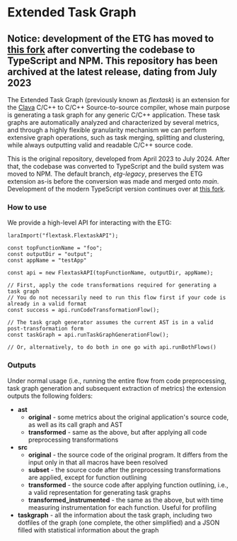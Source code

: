 # Extended Task Graph

## Notice: development of the ETG has moved to [this fork](https://github.com/specs-feup/extended-task-graph) after converting the codebase to TypeScript and NPM. This repository has been archived at the latest release, dating from July 2023

The Extended Task Graph (previously known as _flextask_) is an extension for the [Clava](https://github.com/specs-feup/clava) C/C++ to C/C++ Source-to-source compiler, whose main purpose is generating a task graph for any generic C/C++ application. These task graphs are automatically analyzed and characterized by several metrics, and through a highly flexible granularity mechanism we can perform extensive graph operations, such as task merging, splitting and clustering, while always outputting valid and readable C/C++ source code.

This is the original repository, developed from April 2023 to July 2024. After that, the codebase was converted to TypeScript and the build system was moved to NPM. The default branch, _etg-legacy_, preserves the ETG extension as-is before the conversion was made and merged onto _main_. Development of the modern TypeScript version continues over at [this fork](https://github.com/specs-feup/extended-task-graph).

### How to use

We provide a high-level API for interacting with the ETG:

```
laraImport("flextask.FlextaskAPI");

const topFunctionName = "foo";
const outputDir = "output";
const appName = "testApp"

const api = new FlextaskAPI(topFunctionName, outputDir, appName);

// First, apply the code transformations required for generating a task graph
// You do not necessarily need to run this flow first if your code is already in a valid format
const success = api.runCodeTransformationFlow();

// The task graph generator assumes the current AST is in a valid post-transformation form
const taskGraph = api.runTaskGraphGenerationFlow();

// Or, alternatively, to do both in one go with api.runBothFlows()
```

### Outputs

Under normal usage (i.e., running the entire flow from code preprocessing, task graph generation and subsequent extraction of metrics) the extension outputs the following folders:

* **ast**
  * **original** - some metrics about the original application's source code, as well as its call graph and AST
  * **transformed** - same as the above, but after applying all code preprocessing transformations
* **src**
  * **original** - the source code of the original program. It differs from the input only in that all macros have been resolved
  * **subset** - the source code after the preprocessing transformations are applied, except for function outlining
  * **transformed** - the source code after applying function outlining, i.e., a valid representation for generating task graphs
  * **transformed_instrumented** - the same as the above, but with time measuring instrumentation for each function. Useful for profiling
* **taskgraph** - all the information about the task graph, including two dotfiles of the graph (one complete, the other simplified) and a JSON filled with statistical information about the graph

